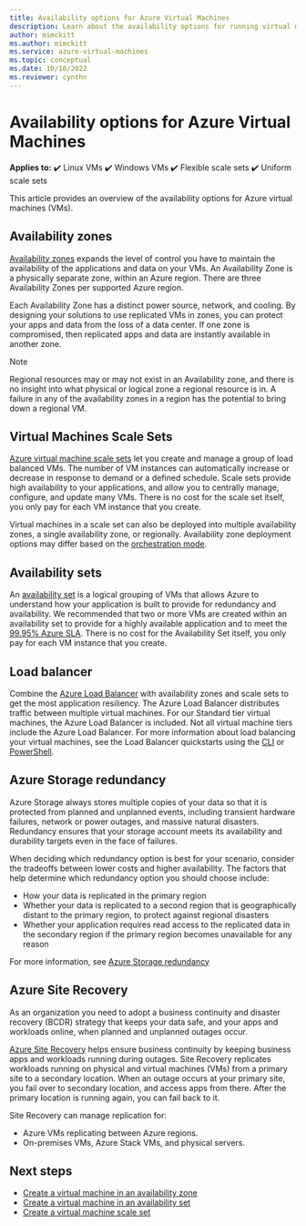 ```yaml
---
title: Availability options for Azure Virtual Machines
description: Learn about the availability options for running virtual machines in Azure
author: mimckitt
ms.author: mimckitt
ms.service: azure-virtual-machines
ms.topic: conceptual
ms.date: 10/18/2022
ms.reviewer: cynthn
---
```

    
# Availability options for Azure Virtual Machines

**Applies to:** :heavy_check_mark: Linux VMs :heavy_check_mark: Windows VMs :heavy_check_mark: Flexible scale sets :heavy_check_mark: Uniform scale sets

This article provides an overview of the availability options for Azure virtual machines (VMs).


## Availability zones
[Availability zones](../availability-zones/az-overview.md?context=/azure/virtual-machines/context/context) expands the level of control you have to maintain the availability of the applications and data on your VMs. An Availability Zone is a physically separate zone, within an Azure region. There are three Availability Zones per supported Azure region. 

Each Availability Zone has a distinct power source, network, and cooling. By designing your solutions to use replicated VMs in zones, you can protect your apps and data from the loss of a data center. If one zone is compromised, then replicated apps and data are instantly available in another zone. 

> [!NOTE]
> Regional resources may or may not exist in an Availability zone, and there is no insight into what physical or logical zone a regional resource is in. A failure in any of the availability zones in a region has the potential to bring down a regional VM.

## Virtual Machines Scale Sets 
[Azure virtual machine scale sets](flexible-virtual-machine-scale-sets.md) let you create and manage a group of load balanced VMs. The number of VM instances can automatically increase or decrease in response to demand or a defined schedule. Scale sets provide high availability to your applications, and allow you to centrally manage, configure, and update many VMs. There is no cost for the scale set itself, you only pay for each VM instance that you create.

Virtual machines in a scale set can also be deployed into multiple availability zones, a single availability zone, or regionally. Availability zone deployment options may differ based on the [orchestration mode](../virtual-machine-scale-sets/virtual-machine-scale-sets-orchestration-modes.md?context=/azure/virtual-machines/context/context).


## Availability sets
An [availability set](availability-set-overview.md) is a logical grouping of VMs that allows Azure to understand how your application is built to provide for redundancy and availability. We recommended that two or more VMs are created within an availability set to provide for a highly available application and to meet the [99.95% Azure SLA](https://azure.microsoft.com/support/legal/sla/virtual-machines/). There is no cost for the Availability Set itself, you only pay for each VM instance that you create.


## Load balancer
Combine the [Azure Load Balancer](../load-balancer/load-balancer-overview.md) with availability zones and scale sets to get the most application resiliency. The Azure Load Balancer distributes traffic between multiple virtual machines. For our Standard tier virtual machines, the Azure Load Balancer is included. Not all virtual machine tiers include the Azure Load Balancer. For more information about load balancing your virtual machines, see the Load Balancer quickstarts using the [CLI](../load-balancer/quickstart-load-balancer-standard-public-cli.md) or [PowerShell](../load-balancer/quickstart-load-balancer-standard-public-powershell.md).


## Azure Storage redundancy
Azure Storage always stores multiple copies of your data so that it is protected from planned and unplanned events, including transient hardware failures, network or power outages, and massive natural disasters. Redundancy ensures that your storage account meets its availability and durability targets even in the face of failures.

When deciding which redundancy option is best for your scenario, consider the tradeoffs between lower costs and higher availability. The factors that help determine which redundancy option you should choose include:
- How your data is replicated in the primary region
- Whether your data is replicated to a second region that is geographically distant to the primary region, to protect against regional disasters
- Whether your application requires read access to the replicated data in the secondary region if the primary region becomes unavailable for any reason

For more information, see [Azure Storage redundancy](../storage/common/storage-redundancy.md)


## Azure Site Recovery
As an organization you need to adopt a business continuity and disaster recovery (BCDR) strategy that keeps your data safe, and your apps and workloads online, when planned and unplanned outages occur.

[Azure Site Recovery](../site-recovery/site-recovery-overview.md) helps ensure business continuity by keeping business apps and workloads running during outages. Site Recovery replicates workloads running on physical and virtual machines (VMs) from a primary site to a secondary location. When an outage occurs at your primary site, you fail over to secondary location, and access apps from there. After the primary location is running again, you can fail back to it.

Site Recovery can manage replication for:
- Azure VMs replicating between Azure regions.
- On-premises VMs, Azure Stack VMs, and physical servers.

## Next steps
- [Create a virtual machine in an availability zone](./linux/create-cli-availability-zone.md)
- [Create a virtual machine in an availability set](./linux/tutorial-availability-sets.md)
- [Create a virtual machine scale set](../virtual-machine-scale-sets/quick-create-portal.md)
